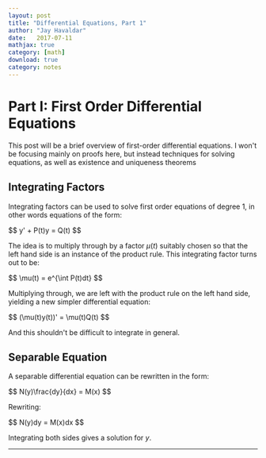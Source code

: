 ```yaml
---
layout: post
title: "Differential Equations, Part 1"
author: "Jay Havaldar"
date:   2017-07-11
mathjax: true
category: [math]
download: true
category: notes
---
```


# Part I: First Order Differential Equations

This post will be a brief overview of first-order differential equations. I won't be focusing mainly on proofs here, but instead techniques for solving equations, as well as existence and uniqueness theorems

## Integrating Factors

Integrating factors can be used to solve first order equations of degree $1$, in other words equations of the form:

<p>
$$
y' + P(t)y = Q(t)
$$
</p>

The idea is to multiply through by a factor $\mu(t)$ suitably chosen so that the left hand side is an instance of the product rule. This integrating factor turns out to be:

<p>
$$
\mu(t) = e^{\int P(t)dt}
$$
</p>

Multiplying through, we are left with the product rule on the left hand side, yielding a new simpler differential equation:

<p>
$$
(\mu(t)y(t))' = \mu(t)Q(t)
$$
</p>

And this shouldn't be difficult to integrate in general.

## Separable Equation

A separable differential equation can be rewritten in the form:

<p>
$$
N(y)\frac{dy}{dx} = M(x)
$$
</p>

Rewriting:

<p>
$$
N(y)dy = M(x)dx
$$
</p>

Integrating both sides gives a solution for $y$.


---

